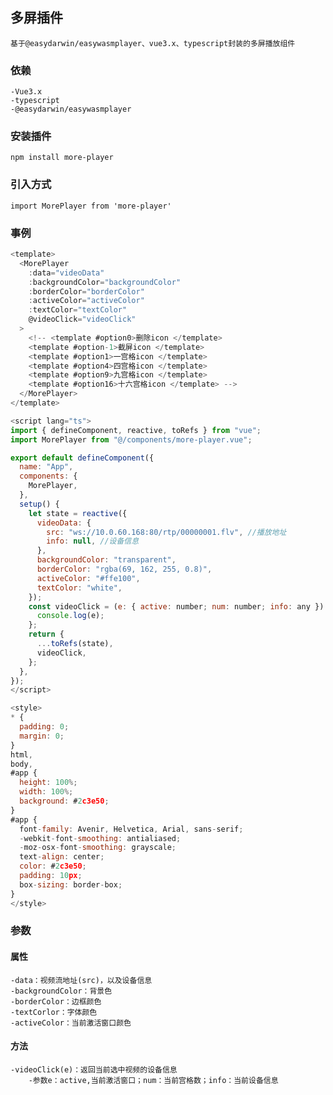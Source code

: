 ## 多屏插件
    基于@easydarwin/easywasmplayer、vue3.x、typescript封装的多屏播放组件
### 依赖
    -Vue3.x
    -typescript
    -@easydarwin/easywasmplayer
### 安装插件
```
npm install more-player
```
### 引入方式
````
import MorePlayer from 'more-player'
````
### 事例
```javascript
<template>
  <MorePlayer
    :data="videoData"
    :backgroundColor="backgroundColor"
    :borderColor="borderColor"
    :activeColor="activeColor"
    :textColor="textColor"
    @videoClick="videoClick"
  >
    <!-- <template #option0>删除icon </template>
    <template #option-1>截屏icon </template>
    <template #option1>一宫格icon </template>
    <template #option4>四宫格icon </template>
    <template #option9>九宫格icon </template>
    <template #option16>十六宫格icon </template> -->
  </MorePlayer>
</template>

<script lang="ts">
import { defineComponent, reactive, toRefs } from "vue";
import MorePlayer from "@/components/more-player.vue";

export default defineComponent({
  name: "App",
  components: {
    MorePlayer,
  },
  setup() {
    let state = reactive({
      videoData: {
        src: "ws://10.0.60.168:80/rtp/00000001.flv", //播放地址
        info: null, //设备信息
      },
      backgroundColor: "transparent",
      borderColor: "rgba(69, 162, 255, 0.8)",
      activeColor: "#ffe100",
      textColor: "white",
    });
    const videoClick = (e: { active: number; num: number; info: any }) => {
      console.log(e);
    };
    return {
      ...toRefs(state),
      videoClick,
    };
  },
});
</script>

<style>
* {
  padding: 0;
  margin: 0;
}
html,
body,
#app {
  height: 100%;
  width: 100%;
  background: #2c3e50;
}
#app {
  font-family: Avenir, Helvetica, Arial, sans-serif;
  -webkit-font-smoothing: antialiased;
  -moz-osx-font-smoothing: grayscale;
  text-align: center;
  color: #2c3e50;
  padding: 10px;
  box-sizing: border-box;
}
</style>

```
### 参数
  #### 属性
    -data：视频流地址(src)，以及设备信息
    -backgroundColor：背景色
    -borderColor：边框颜色
    -textCorlor：字体颜色
    -activeColor：当前激活窗口颜色
  #### 方法
    -videoClick(e)：返回当前选中视频的设备信息
        -参数e：active,当前激活窗口；num：当前宫格数；info：当前设备信息

